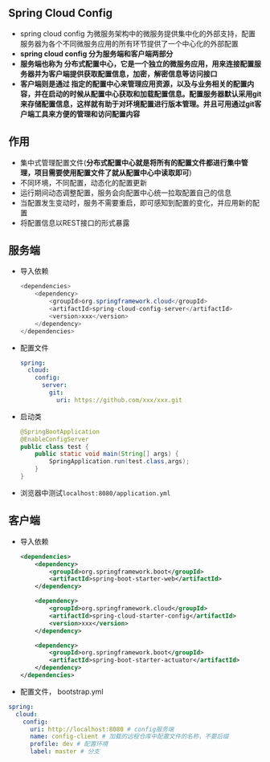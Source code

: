 ## Spring Cloud Config

- spring cloud config 为微服务架构中的微服务提供集中化的外部支持，配置服务器为各个不同微服务应用的所有环节提供了一个中心化的外部配置
- **spring cloud config 分为服务端和客户端两部分**
- **服务端也称为 分布式配置中心，它是一个独立的微服务应用，用来连接配置服务器并为客户端提供获取配置信息，加密，解密信息等访问接口**
- **客户端则是通过 指定的配置中心来管理应用资源，以及与业务相关的配置内容，并在启动的时候从配置中心获取和加载配置信息。配置服务器默认采用git来存储配置信息，这样就有助于对环境配置进行版本管理。并且可用通过git客户端工具来方便的管理和访问配置内容**



## 作用

- 集中式管理配置文件(**分布式配置中心就是将所有的配置文件都进行集中管理，项目需要使用配置文件了就从配置中心中读取即可**)
- 不同环境，不同配置，动态化的配置更新
- 运行期间动态调整配置，服务会向配置中心统一拉取配置自己的信息
- 当配置发生变动时，服务不需要重启，即可感知到配置的变化，并应用新的配置
- 将配置信息以REST接口的形式暴露



## 服务端

+ 导入依赖

  ```java
  <dependencies>
      <dependency>
          <groupId>org.springframework.cloud</groupId>
          <artifactId>spring-cloud-config-server</artifactId>
          <version>xxx</version>
      </dependency>
  </dependencies>
  ```

  

+ 配置文件

  ```yml
  spring:
    cloud:
      config:
        server:
          git:
            uri: https://github.com/xxx/xxx.git
  ```

  

+ 启动类

  ```java
  @SpringBootApplication
  @EnableConfigServer
  public class test {
      public static void main(String[] args) {
          SpringApplication.run(test.class,args);
      }
  }
  ```

  

+ 浏览器中测试`localhost:8080/application.yml`



## 客户端

+ 导入依赖

  ```xml
  <dependencies>
      <dependency>
          <groupId>org.springframework.boot</groupId>
          <artifactId>spring-boot-starter-web</artifactId>
      </dependency>
  
      <dependency>
          <groupId>org.springframework.cloud</groupId>
          <artifactId>spring-cloud-starter-config</artifactId>
          <version>xxx</version>
      </dependency>
  
      <dependency>
          <groupId>org.springframework.boot</groupId>
          <artifactId>spring-boot-starter-actuator</artifactId>
      </dependency>
  </dependencies>
  ```

  

+  配置文件， bootstrap.yml

  ```yml
  spring:
    cloud:
      config:
        uri: http://localhost:8080 # config服务端
        name: config-client # 加载的远程仓库中配置文件的名称，不要后缀
        profile: dev # 配置环境
        label: master # 分支
  ```







